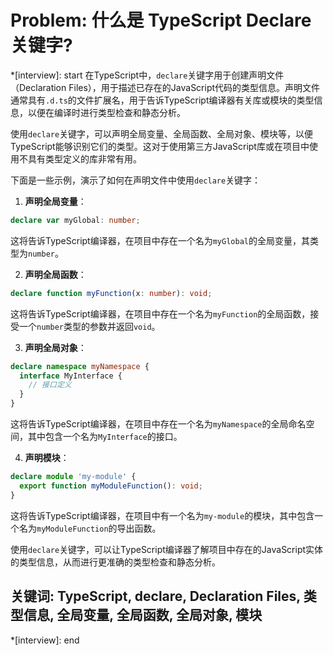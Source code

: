 # Problem: 什么是 TypeScript Declare 关键字?

*[interview]: start
在TypeScript中，`declare`关键字用于创建声明文件（Declaration Files），用于描述已存在的JavaScript代码的类型信息。声明文件通常具有`.d.ts`的文件扩展名，用于告诉TypeScript编译器有关库或模块的类型信息，以便在编译时进行类型检查和静态分析。

使用`declare`关键字，可以声明全局变量、全局函数、全局对象、模块等，以便TypeScript能够识别它们的类型。这对于使用第三方JavaScript库或在项目中使用不具有类型定义的库非常有用。

下面是一些示例，演示了如何在声明文件中使用`declare`关键字：

1. **声明全局变量**：

```typescript
declare var myGlobal: number;
```

这将告诉TypeScript编译器，在项目中存在一个名为`myGlobal`的全局变量，其类型为`number`。

2. **声明全局函数**：

```typescript
declare function myFunction(x: number): void;
```

这将告诉TypeScript编译器，在项目中存在一个名为`myFunction`的全局函数，接受一个`number`类型的参数并返回`void`。

3. **声明全局对象**：

```typescript
declare namespace myNamespace {
  interface MyInterface {
    // 接口定义
  }
}
```

这将告诉TypeScript编译器，在项目中存在一个名为`myNamespace`的全局命名空间，其中包含一个名为`MyInterface`的接口。

4. **声明模块**：

```typescript
declare module 'my-module' {
  export function myModuleFunction(): void;
}
```

这将告诉TypeScript编译器，在项目中有一个名为`my-module`的模块，其中包含一个名为`myModuleFunction`的导出函数。

使用`declare`关键字，可以让TypeScript编译器了解项目中存在的JavaScript实体的类型信息，从而进行更准确的类型检查和静态分析。

## 关键词: TypeScript, declare, Declaration Files, 类型信息, 全局变量, 全局函数, 全局对象, 模块
*[interview]: end
